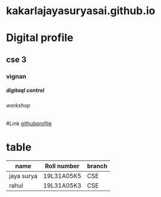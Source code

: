 # kakarlajayasuryasai.github.io
# Digital profile
## cse 3
### vignan
##### digitaql control
###### workshop
#Link
[githubprofile](https://google.com)

# table
|   name    |   Roll number   |  branch  |
|-----------|-----------------|----------|
|jaya surya |   19L31A05K5    |   CSE    |
|  rahul    |   19L31A05K3    |   CSE    |
